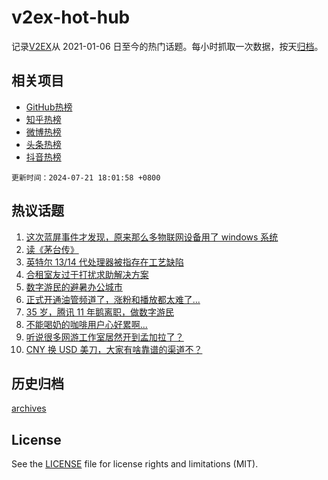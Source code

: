 # v2ex-hot-hub

 记录[V2EX](https://www.v2ex.com/)从 2021-01-06 日至今的热门话题。每小时抓取一次数据，按天[归档](archives)。
 
 ## 相关项目

- [GitHub热榜](https://github.com/it985/github-hot-hub)
- [知乎热榜](https://github.com/it985/zhihu-hot-hub)
- [微博热榜](https://github.com/it985/weibo-hot-hub)
- [头条热榜](https://github.com/it985/toutiao-hot-hub)
- [抖音热榜](https://github.com/it985/douyin-hot-hub)


 `更新时间：2024-07-21 18:01:58 +0800`

## 热议话题

1. [这次蓝屏事件才发现，原来那么多物联网设备用了 windows 系统](https://www.v2ex.com/t/1058817)
1. [读《茅台传》](https://www.v2ex.com/t/1058910)
1. [英特尔 13/14 代处理器被指存在工艺缺陷](https://www.v2ex.com/t/1058880)
1. [合租室友过于打扰求助解决方案](https://www.v2ex.com/t/1058826)
1. [数字游民的避暑办公城市](https://www.v2ex.com/t/1058913)
1. [正式开通油管频道了，涨粉和播放都太难了...](https://www.v2ex.com/t/1058884)
1. [35 岁，腾讯 11 年鹅离职，做数字游民](https://www.v2ex.com/t/1058912)
1. [不能喝奶的咖啡用户心好累啊...](https://www.v2ex.com/t/1058918)
1. [听说很多网游工作室居然开到孟加拉了？](https://www.v2ex.com/t/1058876)
1. [CNY 换 USD 美刀，大家有啥靠谱的渠道不？](https://www.v2ex.com/t/1058857)

## 历史归档

[archives](archives)

## License

See the [LICENSE](LICENSE) file for license rights and limitations (MIT).
